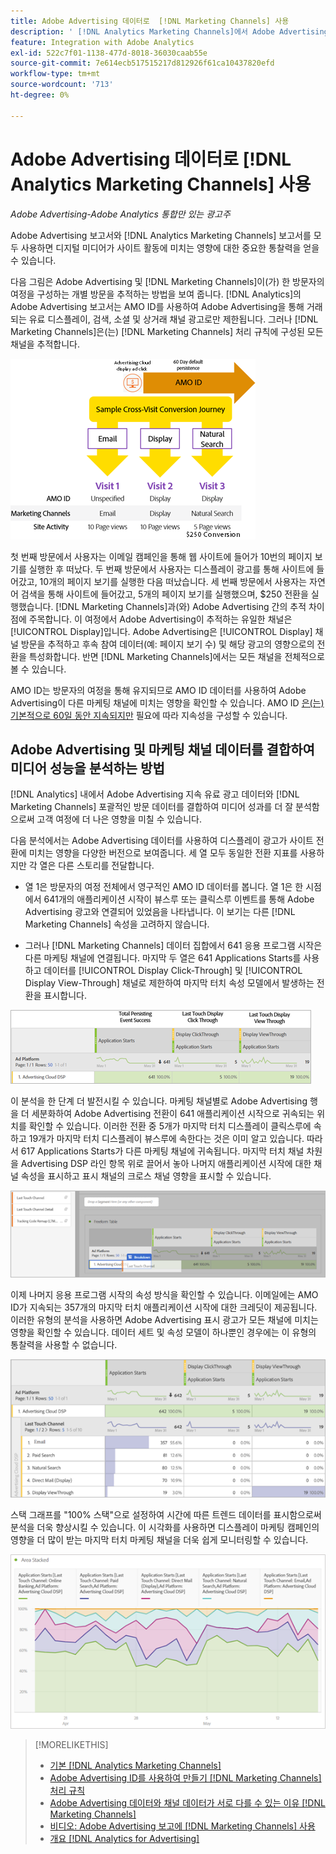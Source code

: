 ```yaml
---
title: Adobe Advertising 데이터로  [!DNL Marketing Channels] 사용
description: ' [!DNL Analytics Marketing Channels]에서 Adobe Advertising 데이터를 사용하는 방법을 알아봅니다.'
feature: Integration with Adobe Analytics
exl-id: 522c7f01-1138-477d-8018-36030caab55e
source-git-commit: 7e614ecb517515217d812926f61ca10437820efd
workflow-type: tm+mt
source-wordcount: '713'
ht-degree: 0%

---
```


# Adobe Advertising 데이터로 [!DNL Analytics Marketing Channels] 사용

*Adobe Advertising-Adobe Analytics 통합만 있는 광고주*

Adobe Advertising 보고서와 [!DNL Analytics Marketing Channels] 보고서를 모두 사용하면 디지털 미디어가 사이트 활동에 미치는 영향에 대한 중요한 통찰력을 얻을 수 있습니다.

<!-- from video: By using Marketing Channels with your Adobe Advertising data, you can get a more holistic view of how your advertising efforts are affecting site behavior. In particular, you can see the value of your view-through and click-through data, and how your advertising assists or is assisted by other channels. -->

다음 그림은 Adobe Advertising 및 [!DNL Marketing Channels]이(가) 한 방문자의 여정을 구성하는 개별 방문을 추적하는 방법을 보여 줍니다. [!DNL Analytics]의 Adobe Advertising 보고서는 AMO ID를 사용하여 Adobe Advertising을 통해 거래되는 유료 디스플레이, 검색, 소셜 및 상거래 채널 광고로만 제한됩니다. 그러나 [!DNL Marketing Channels]은(는) [!DNL Marketing Channels] 처리 규칙에 구성된 모든 채널을 추적합니다.

![Adobe Advertising 및 [!DNL Marketing Channels]이(가) 방문자의 여정에서 개별 방문을 추적하는 방법](/help/integrations/assets/a4adc-mc-sample-journey2.png)

첫 번째 방문에서 사용자는 이메일 캠페인을 통해 웹 사이트에 들어가 10번의 페이지 보기를 실행한 후 떠났다. 두 번째 방문에서 사용자는 디스플레이 광고를 통해 사이트에 들어갔고, 10개의 페이지 보기를 실행한 다음 떠났습니다. 세 번째 방문에서 사용자는 자연어 검색을 통해 사이트에 들어갔고, 5개의 페이지 보기를 실행했으며, $250 전환을 실행했습니다. [!DNL Marketing Channels]과(와) Adobe Advertising 간의 추적 차이점에 주목합니다. 이 여정에서 Adobe Advertising이 추적하는 유일한 채널은 [!UICONTROL Display]입니다. Adobe Advertising은 [!UICONTROL Display] 채널 방문을 추적하고 후속 참여 데이터(예: 페이지 보기 수) 및 해당 광고의 영향으로의 전환을 특성화합니다. 반면 [!DNL Marketing Channels]에서는 모든 채널을 전체적으로 볼 수 있습니다.

AMO ID는 방문자의 여정을 통해 유지되므로 AMO ID 데이터를 사용하여 Adobe Advertising이 다른 마케팅 채널에 미치는 영향을 확인할 수 있습니다. AMO ID [은(는) 기본적으로 60일 동안 지속되지만](/help/integrations/analytics/overview.md) 필요에 따라 지속성을 구성할 수 있습니다.

## Adobe Advertising 및 마케팅 채널 데이터를 결합하여 미디어 성능을 분석하는 방법

[!DNL Analytics] 내에서 Adobe Advertising 지속 유료 광고 데이터와 [!DNL Marketing Channels] 포괄적인 방문 데이터를 결합하여 미디어 성과를 더 잘 분석함으로써 고객 여정에 더 나은 영향을 미칠 수 있습니다.

다음 분석에서는 Adobe Advertising 데이터를 사용하여 디스플레이 광고가 사이트 전환에 미치는 영향을 다양한 버전으로 보여줍니다. 세 열 모두 동일한 전환 지표를 사용하지만 각 열은 다른 스토리를 전달합니다.

* 열 1은 방문자의 여정 전체에서 영구적인 AMO ID 데이터를 봅니다. 열 1은 한 시점에서 641개의 애플리케이션 시작이 뷰스루 또는 클릭스루 이벤트를 통해 Adobe Advertising 광고와 연결되어 있었음을 나타냅니다. 이 보기는 다른 [!DNL Marketing Channels] 속성을 고려하지 않습니다.

* 그러나 [!DNL Marketing Channels] 데이터 집합에서 641 응용 프로그램 시작은 다른 마케팅 채널에 연결됩니다. 마지막 두 열은 641 Applications Starts를 사용하고 데이터를 [!UICONTROL Display Click-Through] 및 [!UICONTROL Display View-Through] 채널로 제한하여 마지막 터치 속성 모델에서 발생하는 전환을 표시합니다.

![디스플레이 광고가 사이트 전환에 미치는 영향의 예](/help/integrations/assets/a4adc-mc-display-impact.png)

이 분석을 한 단계 더 발전시킬 수 있습니다. 마케팅 채널별로 Adobe Advertising 행을 더 세분화하여 Adobe Advertising 전환이 641 애플리케이션 시작으로 귀속되는 위치를 확인할 수 있습니다. 이러한 전환 중 5개가 마지막 터치 디스플레이 클릭스루에 속하고 19개가 마지막 터치 디스플레이 뷰스루에 속한다는 것은 이미 알고 있습니다. 따라서 617 Applications Starts가 다른 마케팅 채널에 귀속됩니다. 마지막 터치 채널 차원을 Advertising DSP 라인 항목 위로 끌어서 놓아 나머지 애플리케이션 시작에 대한 채널 속성을 표시하고 표시 채널의 크로스 채널 영향을 표시할 수 있습니다.

![마지막 터치 채널 차원을 추가하는 방법](/help/integrations/assets/a4adc-mc-display-impact-ltc.png)

이제 나머지 응용 프로그램 시작의 속성 방식을 확인할 수 있습니다. 이메일에는 AMO ID가 지속되는 357개의 마지막 터치 애플리케이션 시작에 대한 크레딧이 제공됩니다. 이러한 유형의 분석을 사용하면 Adobe Advertising 표시 광고가 모든 채널에 미치는 영향을 확인할 수 있습니다. 데이터 세트 및 속성 모델이 하나뿐인 경우에는 이 유형의 통찰력을 사용할 수 없습니다.

![디스플레이 채널의 크로스 채널 영향의 예](/help/integrations/assets/a4adc-mc-display-impact-x-channel.png)

스택 그래프를 &quot;100% 스택&quot;으로 설정하여 시간에 따른 트렌드 데이터를 표시함으로써 분석을 더욱 향상시킬 수 있습니다. 이 시각화를 사용하면 디스플레이 마케팅 캠페인의 영향을 더 많이 받는 마지막 터치 마케팅 채널을 더욱 쉽게 모니터링할 수 있습니다.

![디스플레이 채널의 트렌드 크로스 채널 영향의 예](/help/integrations/assets/a4adc-mc-display-impact-x-channel-trend.png)

>[!MORELIKETHIS]
>
>* [기본  [!DNL Analytics Marketing Channels]](mc-overview.md)
>* [Adobe Advertising ID를 사용하여 만들기 [!DNL Marketing Channels] 처리 규칙](mc-ids.md)
>* [Adobe Advertising 데이터와 채널 데이터가 서로 다를 수 있는 이유 [!DNL Marketing Channels]](mc-data-variances.md)
>* [비디오: Adobe Advertising 보고에  [!DNL Marketing Channels] 사용](https://experienceleague.adobe.com/docs/advertising-learn/tutorials/analytics/analytics-reporting-a4adc.html)
>* [개요 [!DNL Analytics for Advertising]](/help/integrations/analytics/overview.md)
